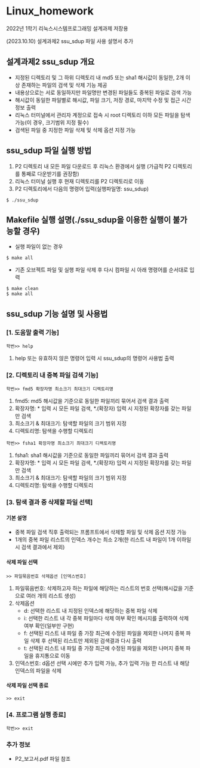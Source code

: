 # Linux_homework
2022년 1학기 리눅스시스템프로그래밍 설계과제 저장용

(2023.10.10) 설계과제2 ssu_sdup 파일 사용 설명서 추가

## 설계과제2 ssu_sdup 개요
* 지정된 디렉토리 및 그 하위 디렉토리 내 md5 또는 sha1 해시값이 동일한, 2개 이상 존재하는 파일의 검색 및 삭제 기능 제공
* 내용상으로는 서로 동일하지만 파일명만 변경된 파일들도 중복된 파일로 검색 가능
* 해시값이 동일한 파일별로 해시값, 파일 크기, 저장 경로, 마지막 수정 및 접근 시간 정보 출력
* 리눅스 터미널에서 관리자 계정으로 접속 시 root 디렉토리 이하 모든 파일을 탐색 가능(이 경우, 크기범위 지정 필수)
* 검색된 파일 중 지정한 파일 삭제 및 삭제 옵션 지정 가능
  
## ssu_sdup 파일 실행 방법
1. P2 디렉토리 내 모든 파일 다운로드 후 리눅스 환경에서 실행
(가급적 P2 디렉토리를 통째로 다운받기를 권장함)
2. 리눅스 터미널 실행 후 현재 디렉토리를 P2 디렉토리로 이동
3. P2 디렉토리에서 다음의 명령어 입력(실행파일명: ssu_sdup)
```
$ ./ssu_sdup
```

## Makefile 실행 설명(./ssu_sdup을 이용한 실행이 불가능할 경우)
* 실행 파일이 없는 경우
```
$ make all
```
* 기존 오브젝트 파일 및 실행 파일 삭제 후 다시 컴파일 시 아래 명령어를 순서대로 입력
```
$ make clean
$ make all
```

## ssu_sdup 기능 설명 및 사용법
### [1. 도움말 출력 기능]
```
학번>> help
```
1. help 또는 유효하지 않은 명령어 입력 시 ssu_sdup의 명령어 사용법 출력
  
### [2. 디렉토리 내 중복 파일 검색 기능]
```
학번>> fmd5 확장자명 최소크기 최대크기 디렉토리명
```
1. fmd5: md5 해시값을 기준으로 동일한 파일끼리 묶어서 검색 결과 출력
2. 확장자명: * 입력 시 모든 파일 검색, *.(확장자) 입력 시 지정된 확장자를 갖는 파일만 검색
3. 최소크기 & 최대크기: 탐색할 파일의 크기 범위 지정
4. 디렉토리명: 탐색을 수행할 디렉토리

```
학번>> fsha1 확장자명 최소크기 최대크기 디렉토리명
```
1. fsha1: sha1 해시값을 기준으로 동일한 파일끼리 묶어서 검색 결과 출력
2. 확장자명: * 입력 시 모든 파일 검색, *.(확장자) 입력 시 지정된 확장자를 갖는 파일만 검색
3. 최소크기 & 최대크기: 탐색할 파일의 크기 범위 지정
4. 디렉토리명: 탐색을 수행할 디렉토리

### [3. 탐색 결과 중 삭제할 파일 선택]
#### 기본 설명
* 중복 파일 검색 직후 출력되는 프롬프트에서 삭제할 파일 및 삭제 옵션 지정 가능
* 1개의 중복 파일 리스트의 인덱스 개수는 최소 2개(한 리스트 내 파일이 1개 이하일 시 검색 결과에서 제외)

#### 삭제 파일 선택
```
>> 파일묶음번호 삭제옵션 [인덱스번호]
```
1. 파일묶음번호: 삭제하고자 하는 파일에 해당하는 리스트의 번호 선택(해시값을 기준으로 여러 개의 리스트 생성)
2. 삭제옵션
   * d: 선택한 리스트 내 지정된 인덱스에 해당하는 중복 파일 삭제
   * i: 선택한 리스트 내 각 중복 파일마다 삭제 여부 확인 메시지를 출력하여 삭제 여부 확인(일부만 구현)
   * f: 선택된 리스트 내 파일 중 가장 최근에 수정된 파일을 제외한 나머지 중복 파일 삭제 후 선택된 리스트만 제외된 검색결과 다시 출력
   * t: 선택된 리스트 내 파일 중 가장 최근에 수정된 파일을 제외한 나머지 중복 파일을 휴지통으로 이동
3. 인덱스번호: d옵션 선택 시에만 추가 입력 가능, 추가 입력 가능 한 리스트 내 해당 인덱스의 파일을 삭제

#### 삭제 파일 선택 종료
```
>> exit
```

### [4. 프로그램 실행 종료]
```
학번>> exit
```

### 추가 정보
* P2_보고서.pdf 파일 참조
